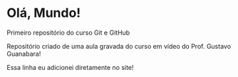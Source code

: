 # Olá, Mundo!
 Primeiro repositório do curso Git e GitHub

 Repositório criado de uma aula gravada do curso em vídeo do Prof. Gustavo Guanabara!

 Essa linha eu adicionei diretamente no site!

 
